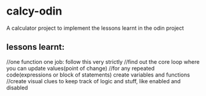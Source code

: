 # calcy-odin
A calculator project to implement the lessons learnt in the odin project
## lessons learnt:
//one function one job: follow this very strictly
//find out the core loop where you can update values(point of change)
//for any repeated code(expressions or block of statements) create variables and functions
//create visual clues to keep track of logic and stuff, like enabled and disabled